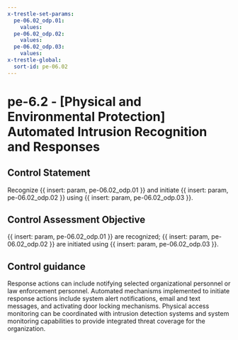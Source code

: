 ```yaml
---
x-trestle-set-params:
  pe-06.02_odp.01:
    values:
  pe-06.02_odp.02:
    values:
  pe-06.02_odp.03:
    values:
x-trestle-global:
  sort-id: pe-06.02
---
```


# pe-6.2 - \[Physical and Environmental Protection\] Automated Intrusion Recognition and Responses

## Control Statement

Recognize {{ insert: param, pe-06.02_odp.01 }} and initiate {{ insert: param, pe-06.02_odp.02 }} using {{ insert: param, pe-06.02_odp.03 }}.

## Control Assessment Objective

{{ insert: param, pe-06.02_odp.01 }} are recognized;
{{ insert: param, pe-06.02_odp.02 }} are initiated using {{ insert: param, pe-06.02_odp.03 }}.

## Control guidance

Response actions can include notifying selected organizational personnel or law enforcement personnel. Automated mechanisms implemented to initiate response actions include system alert notifications, email and text messages, and activating door locking mechanisms. Physical access monitoring can be coordinated with intrusion detection systems and system monitoring capabilities to provide integrated threat coverage for the organization.
